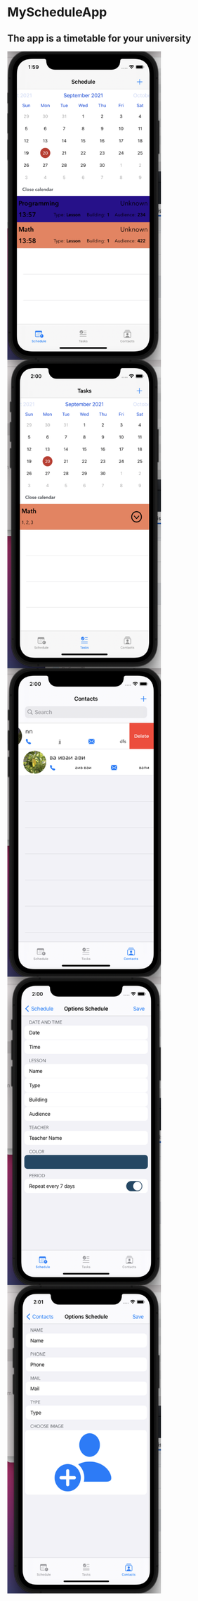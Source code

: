 # MyScheduleApp
The app is a timetable for your university
--------------------------------------------------
<a href="url"><img src="https://github.com/micalman-bit/MyScheduleApp/blob/main/Pods/screenshot/1.png?raw=true" align="left" height="700" width="350" ></a>
<a href="url"><img src="https://github.com/micalman-bit/MyScheduleApp/blob/main/Pods/screenshot/2.png?raw=true" align="left" height="700" width="350" ></a>
<a href="url"><img src="https://github.com/micalman-bit/MyScheduleApp/blob/main/Pods/screenshot/3.png?raw=true" align="left" height="700" width="350" ></a>
<a href="url"><img src="https://github.com/micalman-bit/MyScheduleApp/blob/main/Pods/screenshot/4.png?raw=true" align="left" height="700" width="350" ></a>
<a href="url"><img src="https://github.com/micalman-bit/MyScheduleApp/blob/main/Pods/screenshot/5.png?raw=true" align="left" height="700" width="350" ></a>
